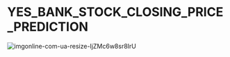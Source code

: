 # YES_BANK_STOCK_CLOSING_PRICE_PREDICTION

![imgonline-com-ua-resize-IjZMc6w8sr8IrU](https://github.com/NamiraMujawar/YES_BANK_STOCK_CLOSING_PRICE_PREDICTION/assets/120715329/bf47bba7-e4b9-4a2c-906d-b7bc3fa08122)






